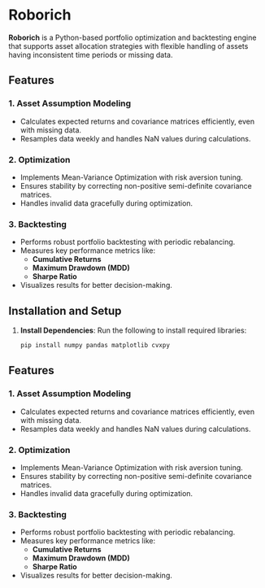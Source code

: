 
# Roborich

**Roborich** is a Python-based portfolio optimization and backtesting engine that supports asset allocation strategies with flexible handling of assets having inconsistent time periods or missing data.

## Features

### 1. **Asset Assumption Modeling**
- Calculates expected returns and covariance matrices efficiently, even with missing data.
- Resamples data weekly and handles NaN values during calculations.

### 2. **Optimization**
- Implements Mean-Variance Optimization with risk aversion tuning.
- Ensures stability by correcting non-positive semi-definite covariance matrices.
- Handles invalid data gracefully during optimization.

### 3. **Backtesting**
- Performs robust portfolio backtesting with periodic rebalancing.
- Measures key performance metrics like:
  - **Cumulative Returns**
  - **Maximum Drawdown (MDD)**
  - **Sharpe Ratio**
- Visualizes results for better decision-making.


## Installation and Setup

1. **Install Dependencies**:
   Run the following to install required libraries:
   ```bash
   pip install numpy pandas matplotlib cvxpy


## Features

### 1. **Asset Assumption Modeling**
- Calculates expected returns and covariance matrices efficiently, even with missing data.
- Resamples data weekly and handles NaN values during calculations.

### 2. **Optimization**
- Implements Mean-Variance Optimization with risk aversion tuning.
- Ensures stability by correcting non-positive semi-definite covariance matrices.
- Handles invalid data gracefully during optimization.

### 3. **Backtesting**
- Performs robust portfolio backtesting with periodic rebalancing.
- Measures key performance metrics like:
  - **Cumulative Returns**
  - **Maximum Drawdown (MDD)**
  - **Sharpe Ratio**
- Visualizes results for better decision-making.
